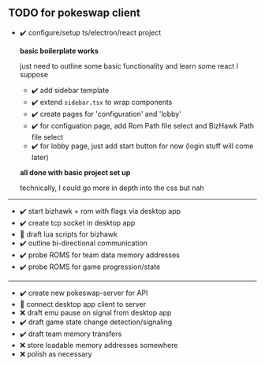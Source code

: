 ## TODO for pokeswap client
 - ✔️ configure/setup ts/electron/react project

    **basic boilerplate works**

    just need to outline some basic functionality and learn some react I suppose

    - ✔️ add sidebar template
    - ✔️ extend `sidebar.tsx` to wrap components
    - ✔️ create pages for 'configuration' and 'lobby'
    - ✔️ for configuation page, add Rom Path file select and BizHawk Path file select
    - ✔️ for lobby page, just add start button for now (login stuff will come later)

    **all done with basic project set up**

    technically, I could go more in depth into the css but nah
 ---

 - ✔️ start bizhawk + rom with flags via desktop app
 - ✔️ create tcp socket in desktop app
 - 📝 draft lua scripts for bizhawk
 - ✔️ outline bi-directional communication
 - ✔️ probe ROMS for team data memory addresses
 - ✔️ probe ROMS for game progression/state

---

 - ✔️ create new pokeswap-server for API
 - 📝 connect desktop app client to server
 - ❌ draft emu pause on signal from desktop app
 - ✔️ draft game state change detection/signaling
 - ✔️ draft team memory transfers
 - ❌ store loadable memory addresses somewhere
 - ❌ polish as necessary